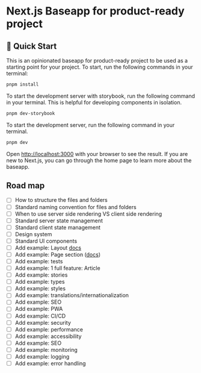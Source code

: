 # Next.js Baseapp for product-ready project

## 🚀 Quick Start

This is an opinionated baseapp for product-ready project to be used as a starting point for your project. To start, run the following commands in your terminal:

```bash
pnpm install
```

To start the development server with storybook, run the following command in your terminal. This is helpful for developing components in isolation.

```bash
pnpm dev-storybook
```

To start the development server, run the following command in your terminal.

```bash
pnpm dev
```

Open [http://localhost:3000](http://localhost:3000) with your browser to see the result. If you are new to Next.js, you can go through the home page to learn more about the baseapp.

## Road map

- [ ] How to structure the files and folders
- [ ] Standard naming convention for files and folders
- [ ] When to use server side rendering VS client side rendering
- [ ] Standard server state management
- [ ] Standard client state management
- [ ] Design system
- [ ] Standard UI components
- [ ] Add example: Layout [docs](https://nextjs.org/docs/app/building-your-application/routing/pages-and-layouts)
- [ ] Add example: Page section ([docs](https://nextjs.org/docs/app/building-your-application/routing/parallel-routes))
- [ ] Add example: tests
- [ ] Add example: 1 full feature: Article
- [ ] Add example: stories
- [ ] Add example: types
- [ ] Add example: styles
- [ ] Add example: translations/internationalization
- [ ] Add example: SEO
- [ ] Add example: PWA
- [ ] Add example: CI/CD
- [ ] Add example: security
- [ ] Add example: performance
- [ ] Add example: accessibility
- [ ] Add example: SEO
- [ ] Add example: monitoring
- [ ] Add example: logging
- [ ] Add example: error handling
